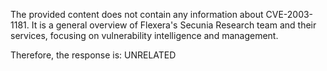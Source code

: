 The provided content does not contain any information about CVE-2003-1181. It is a general overview of Flexera's Secunia Research team and their services, focusing on vulnerability intelligence and management.

Therefore, the response is: UNRELATED